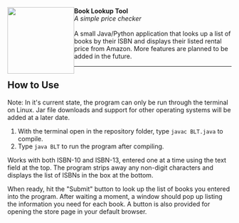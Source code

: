 <p align="left" style="line-height: 18px;">
  <img style="float:left;" src="https://i.imgur.com/KDpXJ0T.png" height=150px>

  **Book Lookup Tool**<br>
  *A simple price checker*
  <br>
  <br>
  A small Java/Python application that looks up a list of books by their ISBN and displays their listed rental price from Amazon. More features are planned to be added in the future.
</p>
<hr>

## How to Use

Note: In it's current state, the program can only be run through the terminal on Linux. Jar file downloads and support for other operating systems will be added at a later date.

1. With the terminal open in the repository folder, type `javac BLT.java` to compile.
2. Type `java BLT` to run the program after compiling.

Works with both ISBN-10 and ISBN-13, entered one at a time using the text field at the top. The program strips away any non-digit characters and displays the list of ISBNs in the box at the bottom.

When ready, hit the "Submit" button to look up the list of books you entered into the program. After waiting a moment, a window should pop up listing the information you need for each book. A button is also provided for opening the store page in your default browser.
